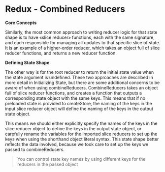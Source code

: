 # Redux - Combined Reducers

**Core Concepts**​

Similarly, the most common approach to writing reducer logic for that state shape is to have «slice reducer» functions, each with the same signature, and each responsible for managing all updates to that specific slice of state. It is an example of a higher-order reducer, which takes an object full of slice reducer functions, and returns a new reducer function.


**Defining State Shape​**

The other way is for the root reducer to return the initial state value when the state argument is undefined. These two approaches are described in more detail in Initializing State, but there are some additional concerns to be aware of when using combineReducers. CombineReducers takes an object full of slice reducer functions, and creates a function that outputs a corresponding state object with the same keys. This means that if no preloaded state is provided to createStore, the naming of the keys in the input slice reducer object will define the naming of the keys in the output state object.

This means we should either explicitly specify the names of the keys in the slice reducer object to define the keys in the output state object, or carefully rename the variables for the imported slice reducers to set up the keys when using the shorthand object literal syntax. This state shape better reflects the data involved, because we took care to set up the keys we passed to combineReducers.


> You can control state key names by using different keys for the reducers in the passed object

